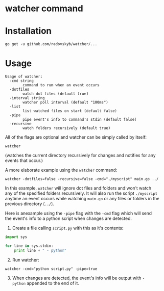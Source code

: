 # watcher command

# Installation

```shell
go get -u github.com/radovskyb/watcher/...
```

# Usage

```
Usage of watcher:
  -cmd string
    	command to run when an event occurs
  -dotfiles
    	watch dot files (default true)
  -interval string
    	watcher poll interval (default "100ms")
  -list 
    	list watched files on start (default false)
  -pipe
    	pipe event's info to command's stdin (default false)
  -recursive
    	watch folders recursively (default true)
```

All of the flags are optional and watcher can be simply called by itself:
```shell
watcher
```
(watches the current directory recursively for changes and notifies for any events that occur.)

A more elaborate example using the `watcher` command:
```shell
watcher -dotfiles=false -recursive=false -cmd="./myscript" main.go ../
```
In this example, `watcher` will ignore dot files and folders and won't watch any of the specified folders recursively. It will also run the script `./myscript` anytime an event occurs while watching `main.go` or any files or folders in the previous directory (`../`).

Here is anexample using the `-pipe` flag with the `-cmd` flag which will send the event's info to a python script when changes are detected.

1. Create a file calling `script.py` with this as it's contents:
```python
import sys

for line in sys.stdin:
	print line + " - python"
```
2. Run watcher:
```shell
watcher -cmd="python script.py" -pipe=true
```
3. When changes are detected, the event's info will be output with `- python` appended to the end of it.
